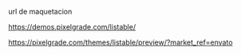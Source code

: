 

url  de maquetacion

https://demos.pixelgrade.com/listable/

https://pixelgrade.com/themes/listable/preview/?market_ref=envato

